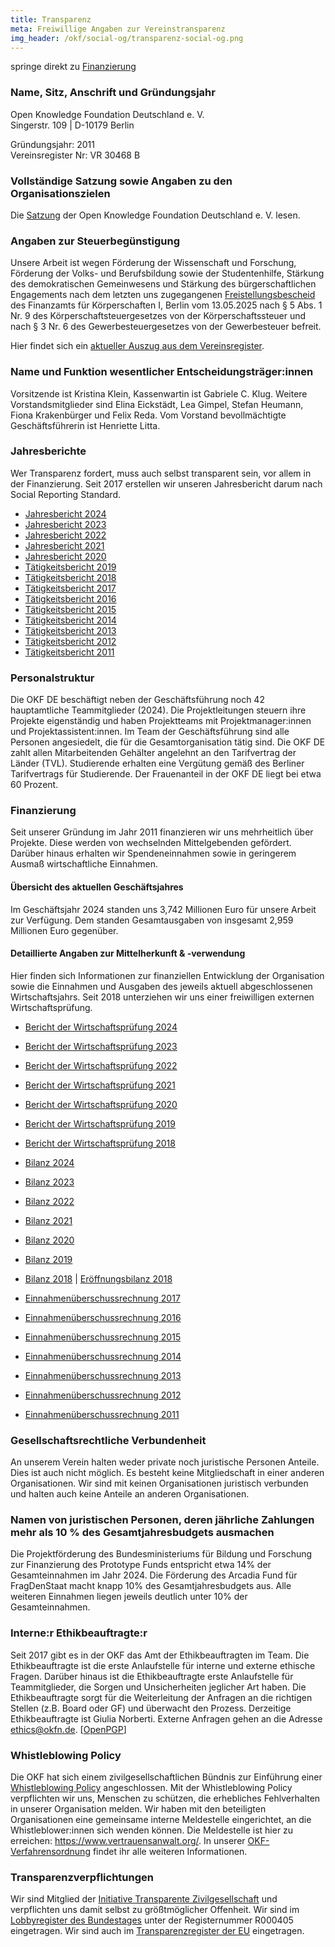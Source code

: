 ```yaml
---
title: Transparenz
meta: Freiwillige Angaben zur Vereinstransparenz
img_header: /okf/social-og/transparenz-social-og.png
---
```

springe direkt zu [Finanzierung](#finanzierung)

### Name, Sitz, Anschrift und Gründungsjahr

Open Knowledge Foundation Deutschland e. V. <br>
Singerstr. 109 | D-10179 Berlin <br>

Gründungsjahr: 2011 <br>
Vereinsregister Nr: VR 30468 B <br>

### Vollständige Satzung sowie Angaben zu den Organisationszielen
Die [Satzung](/files/documents/01_Satzung_2024.pdf) der Open Knowledge Foundation Deutschland e. V. lesen.

### Angaben zur Steuerbegünstigung
Unsere Arbeit ist wegen Förderung der Wissenschaft und Forschung, Förderung der Volks- und Berufsbildung sowie der Studentenhilfe, Stärkung des demokratischen Gemeinwesens und  Stärkung des bürgerschaftlichen Engagements nach dem letzten uns zugegangenen [Freistellungsbescheid](/files/documents/2025-05-Freistellungsbescheid-fuer-2023.pdf) des Finanzamts für Körperschaften I, Berlin vom 13.05.2025 nach § 5 Abs. 1 Nr. 9 des Körperschaftsteuergesetzes von der Körperschaftssteuer und nach § 3 Nr. 6 des Gewerbesteuergesetzes von der Gewerbesteuer befreit.

Hier findet sich ein [aktueller Auszug aus dem Vereinsregister](/files/documents/2025-02-07-Vereinsregisterauszug-OKF-DE.pdf).

### Name und Funktion wesentlicher Entscheidungsträger:innen
Vorsitzende ist Kristina Klein, Kassenwartin ist Gabriele C. Klug. Weitere Vorstandsmitglieder sind Elina Eickstädt, Lea Gimpel, Stefan Heumann, Fiona Krakenbürger und Felix Reda. Vom Vorstand bevollmächtigte Geschäftsführerin ist Henriette Litta.

### Jahresberichte
Wer Transparenz fordert, muss auch selbst transparent sein, vor allem in der Finanzierung. Seit 2017 erstellen wir unseren Jahresbericht darum nach Social Reporting Standard.

[comment]: # (!Achtung: Den aktuellen Bericht KEINESFALLS schon hier verlinken, bevor nicht 1. die Mitgliederversammlung ihn abgesegnet hat und 2. der Wirtschaftsprüfer die Zahlen freigegeben hat!)

- [Jahresbericht 2024](https://2024.okfn.de/) <br>
- [Jahresbericht 2023](https://2023.okfn.de/) <br>
- [Jahresbericht 2022](https://2022.okfn.de/) <br>
- [Jahresbericht 2021](https://2021.okfn.de/) <br>
- [Jahresbericht 2020](https://2020.okfn.de/) <br>
- [Tätigkeitsbericht 2019](https://2019.okfn.de/) <br>
- [Tätigkeitsbericht 2018](https://2018.okfn.de/) <br>
- [Tätigkeitsbericht 2017](/files/documents/OKFDE-Taetigkeitsbericht-2017.pdf) <br>
- [Tätigkeitsbericht 2016](/files/documents/OKFDE-Taetigkeitsbericht-2016.pdf) <br>
- [Tätigkeitsbericht 2015](/files/documents/OKFDE-Taetigkeitsbericht-2015.pdf) <br>
- [Tätigkeitsbericht 2014](/files/documents/OKFDE-Taetigkeitsbericht-2014.pdf) <br>
- [Tätigkeitsbericht 2013](/files/documents/OKFDE-Taetigkeitsbericht-2013.pdf) <br>
- [Tätigkeitsbericht 2012](/files/documents/OKFDE-Taetigkeitsbericht-2012.pdf) <br>
- [Tätigkeitsbericht 2011](/files/documents/OKFDE-Taetigkeitsbericht-2011.pdf) 

### Personalstruktur

Die OKF DE beschäftigt neben der Geschäftsführung noch 42 hauptamtliche Teammitglieder (2024). Die Projektleitungen steuern ihre Projekte eigenständig und haben Projektteams mit Projektmanager:innen und Projektassistent:innen. Im Team der Geschäftsführung sind alle Personen angesiedelt, die für die Gesamtorganisation tätig sind. Die OKF DE zahlt allen Mitarbeitenden Gehälter angelehnt an den Tarifvertrag der Länder (TVL). Studierende erhalten eine Vergütung gemäß des Berliner Tarifvertrags für Studierende. Der Frauenanteil in der OKF DE liegt bei etwa 60 Prozent.

### Finanzierung

Seit unserer Gründung im Jahr 2011 finanzieren wir uns mehrheitlich über Projekte. Diese werden von wechselnden Mittelgebenden gefördert. Darüber hinaus erhalten wir Spendeneinnahmen sowie in geringerem Ausmaß wirtschaftliche Einnahmen. 

#### Übersicht des aktuellen Geschäftsjahres
Im Geschäftsjahr 2024 standen uns 3,742 Millionen Euro für unsere Arbeit zur Verfügung. Dem standen Gesamtausgaben von insgesamt 2,959 Millionen Euro gegenüber.

#### Detaillierte Angaben zur Mittelherkunft & -verwendung

Hier finden sich Informationen zur finanziellen Entwicklung der Organisation sowie die Einnahmen und Ausgaben des jeweils aktuell abgeschlossenen Wirtschaftsjahrs. Seit 2018 unterziehen wir uns einer freiwilligen externen Wirtschaftsprüfung.

- [Bericht der Wirtschaftsprüfung 2024](/files/documents/WP-Berichte/OKF-DE-WPBericht-2024.pdf) <br>
- [Bericht der Wirtschaftsprüfung 2023](/files/documents/WP-Berichte/OKF-DE-WPBericht-2023.pdf) <br>
- [Bericht der Wirtschaftsprüfung 2022](/files/documents/WP-Berichte/OKF-DE-WPBericht-2022.pdf) <br>
- [Bericht der Wirtschaftsprüfung 2021](/files/documents/WP-Berichte/OKF-DE-WPBericht-2021.pdf) <br>
- [Bericht der Wirtschaftsprüfung 2020](/files/documents/WP-Berichte/OKF-DE-WPBericht-2020.pdf) <br>
- [Bericht der Wirtschaftsprüfung 2019](/files/documents/WP-Berichte/OKF-DE-WPBericht-2019.pdf) <br>
- [Bericht der Wirtschaftsprüfung 2018](/files/documents/WP-Berichte/OKF-DE-WPBericht-2018.pdf) <br>

- [Bilanz 2024](/files/documents/Jahresabschluesse/OKF-DE-Jahresabschluss-2024.pdf) <br>
- [Bilanz 2023](/files/documents/Jahresabschluesse/OKF-DE-Jahresabschluss-2023.pdf) <br>
- [Bilanz 2022](/files/documents/Jahresabschluesse/OKF-DE-Jahresabschluss-2022.pdf) <br>
- [Bilanz 2021](/files/documents/Jahresabschluesse/OKF-DE-Jahresabschluss-2021.pdf) <br>
- [Bilanz 2020](/files/documents/Jahresabschluesse/OKF-DE-Jahresabschluss-2020.pdf) <br>
- [Bilanz 2019](/files/documents/Jahresabschluesse/OKF-DE-Jahresabschluss-2019.pdf) <br>
- [Bilanz 2018](/files/documents/Jahresabschluesse/OKF-DE-Jahresabschluss-2018.pdf) | [Eröffnungsbilanz 2018](/files/documents/Jahresabschluesse/OKF-DE-Jahresabschluss-Eröffnungsbilanz_2018.pdf) <br>

- [Einnahmenüberschussrechnung 2017](/files/documents/Jahresabschluesse/OKF-DE-Jahresabschluss-2017.pdf) <br> 
- [Einnahmenüberschussrechnung 2016](/files/documents/Jahresabschluesse/OKF-DE-Jahresabschluss-2016.pdf) <br>
- [Einnahmenüberschussrechnung 2015](/files/documents/Jahresabschluesse/OKF-DE-Jahresabschluss-2015.pdf) <br>
- [Einnahmenüberschussrechnung 2014](/files/documents/Jahresabschluesse/OKF-DE-Jahresabschluss-2014.pdf) <br>
- [Einnahmenüberschussrechnung 2013](/files/documents/Jahresabschluesse/OKF-DE-Jahresabschluss-2013.pdf) <br>
- [Einnahmenüberschussrechnung 2012](/files/documents/Jahresabschluesse/OKF-DE-Jahresabschluss-2012.pdf) <br>
- [Einnahmenüberschussrechnung 2011](/files/documents/Jahresabschluesse/OKF-DE-Jahresabschluss-2011.pdf)

### Gesellschaftsrechtliche Verbundenheit
An unserem Verein halten weder private noch juristische Personen Anteile. Dies ist auch nicht möglich. Es besteht keine Mitgliedschaft in einer anderen Organisationen. Wir sind mit keinen Organisationen juristisch verbunden und halten auch keine Anteile an anderen Organisationen.

### Namen von juristischen Personen, deren jährliche Zahlungen mehr als 10 % des Gesamtjahresbudgets ausmachen
Die Projektförderung des Bundesministeriums für Bildung und Forschung zur Finanzierung des Prototype Funds entspricht etwa 14% der Gesamteinnahmen im Jahr 2024. Die Förderung des Arcadia Fund für FragDenStaat macht knapp 10% des Gesamtjahresbudgets aus. Alle weiteren Einnahmen liegen jeweils deutlich unter 10% der Gesamteinnahmen.

### Interne:r Ethikbeauftragte:r
Seit 2017 gibt es in der OKF das Amt der Ethikbeauftragten im Team. Die Ethikbeauftragte ist die erste Anlaufstelle für interne und externe ethische Fragen. Darüber hinaus ist die Ethikbeauftragte erste Anlaufstelle für Teammitglieder, die Sorgen und Unsicherheiten jeglicher Art haben. Die Ethikbeauftragte sorgt für die Weiterleitung der Anfragen an die richtigen Stellen (z.B. Board oder GF) und überwacht den Prozess. Derzeitige Ethikbeauftragte ist Giulia Norberti. Externe Anfragen gehen an die Adresse ethics@okfn.de. [<a href="/okf/ethics_okfn_de_pub.asc">OpenPGP</a>]

### Whistleblowing Policy

Die OKF hat sich einem zivilgesellschaftlichen Bündnis zur Einführung einer [Whistleblowing Policy](https://freiheitsrechte.org/uploads/documents/Demokratie/Policy_Whistleblowing-2022-Gesellschaft-fuer-Freiheitsrechte-Zivilcourage-Demokratie.pdf) angeschlossen. Mit der Whistleblowing Policy verpflichten wir uns, Menschen zu schützen, die erhebliches Fehlverhalten in unserer Organisation melden. Wir haben mit den beteiligten Organisationen eine gemeinsame interne Meldestelle eingerichtet, an die Whistleblower:innen sich wenden können. Die Meldestelle ist hier zu erreichen: https://www.vertrauensanwalt.org/. In unserer [OKF-Verfahrensordnung](/files/documents/OKF_WhistleblowingPolicy_Verfahrensordnung.pdf) findet ihr alle weiteren Informationen. 

### Transparenzverpflichtungen
Wir sind Mitglied der [Initiative Transparente Zivilgesellschaft](https://www.transparente-zivilgesellschaft.de/) und verpflichten uns damit selbst zu größtmöglicher Offenheit. Wir sind im [Lobbyregister des Bundestages](https://www.lobbyregister.bundestag.de/startseite) unter der Registernummer R000405 eingetragen. Wir sind auch im [Transparenzregister der EU](https://transparency-register.europa.eu/searchregister-or-update/organisation-detail_de?id=849884533831-33) eingetragen. 

